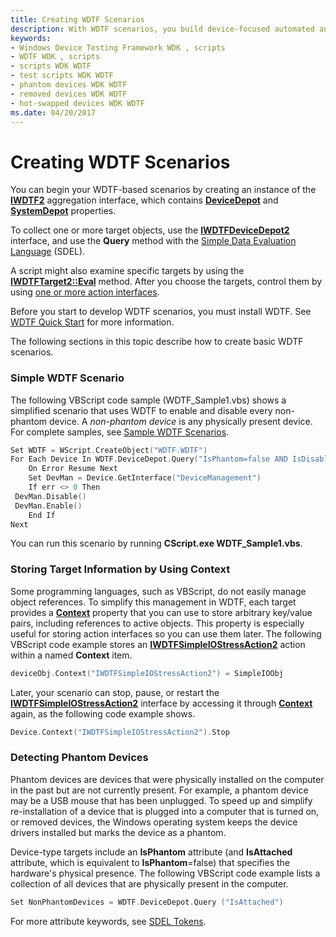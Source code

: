```yaml
---
title: Creating WDTF Scenarios
description: With WDTF scenarios, you build device-focused automated and customized test scenarios using the WDTF framework.
keywords:
- Windows Device Testing Framework WDK , scripts
- WDTF WDK , scripts
- scripts WDK WDTF
- test scripts WDK WDTF
- phantom devices WDK WDTF
- removed devices WDK WDTF
- hot-swapped devices WDK WDTF
ms.date: 04/20/2017
---
```


# Creating WDTF Scenarios


You can begin your WDTF-based scenarios by creating an instance of the [**IWDTF2**](/windows-hardware/drivers/ddi/index) aggregation interface, which contains [**DeviceDepot**](/windows-hardware/drivers/ddi/wdtf/nf-wdtf-iwdtf2-get_devicedepot) and [**SystemDepot**](/windows-hardware/drivers/ddi/wdtf/nf-wdtf-iwdtf2-get_systemdepot) properties.

To collect one or more target objects, use the [**IWDTFDeviceDepot2**](/windows-hardware/drivers/ddi/wdtf/nn-wdtf-iwdtfdevicedepot2) interface, and use the **Query** method with the [Simple Data Evaluation Language](simple-data-evaluation-language-overview.md) (SDEL).

A script might also examine specific targets by using the [**IWDTFTarget2::Eval**](/windows-hardware/drivers/ddi/wdtf/nf-wdtf-iwdtftarget2-eval) method. After you choose the targets, control them by using [one or more action interfaces](controlling-targets.md).

Before you start to develop WDTF scenarios, you must install WDTF. See [WDTF Quick Start](wdtf-quick-start-.md) for more information.

The following sections in this topic describe how to create basic WDTF scenarios.

### Simple WDTF Scenario

The following VBScript code sample (WDTF\_Sample1.vbs) shows a simplified scenario that uses WDTF to enable and disable every non-phantom device. A *non-phantom device* is any physically present device. For complete samples, see [Sample WDTF Scenarios](sample-wdtf-scenarios.md).

```cpp
Set WDTF = WScript.CreateObject("WDTF.WDTF")
For Each Device In WDTF.DeviceDepot.Query("IsPhantom=false AND IsDisableable")
    On Error Resume Next
    Set DevMan = Device.GetInterface("DeviceManagement")
    If err <> 0 Then
 DevMan.Disable()
 DevMan.Enable()
    End If
Next
```

You can run this scenario by running **CScript.exe WDTF\_Sample1.vbs**.

### Storing Target Information by Using Context

Some programming languages, such as VBScript, do not easily manage object references. To simplify this management in WDTF, each target provides a [**Context**](/windows-hardware/drivers/ddi/wdtf/nf-wdtf-iwdtftarget2-put_context) property that you can use to store arbitrary key/value pairs, including references to active objects. This property is especially useful for storing action interfaces so you can use them later. The following VBScript code example stores an [**IWDTFSimpleIOStressAction2**](/windows-hardware/drivers/ddi/wdtfinterfaces/nn-wdtfinterfaces-iwdtfsimpleiostressaction2) action within a named **Context** item.

```cpp
deviceObj.Context("IWDTFSimpleIOStressAction2") = SimpleIOObj
```

Later, your scenario can stop, pause, or restart the [**IWDTFSimpleIOStressAction2**](/windows-hardware/drivers/ddi/wdtfinterfaces/nn-wdtfinterfaces-iwdtfsimpleiostressaction2) interface by accessing it through [**Context**](/windows-hardware/drivers/ddi/wdtf/nf-wdtf-iwdtftarget2-put_context) again, as the following code example shows.

```cpp
Device.Context("IWDTFSimpleIOStressAction2").Stop
```

### Detecting Phantom Devices

Phantom devices are devices that were physically installed on the computer in the past but are not currently present. For example, a phantom device may be a USB mouse that has been unplugged. To speed up and simplify re-installation of a device that is plugged into a computer that is turned on, or removed devices, the Windows operating system keeps the device drivers installed but marks the device as a phantom.

Device-type targets include an **IsPhantom** attribute (and **IsAttached** attribute, which is equivalent to **IsPhantom**=false) that specifies the hardware's physical presence. The following VBScript code example lists a collection of all devices that are physically present in the computer.

```cpp
Set NonPhantomDevices = WDTF.DeviceDepot.Query ("IsAttached")
```

For more attribute keywords, see [SDEL Tokens](/windows-hardware/drivers/ddi/index).

 

